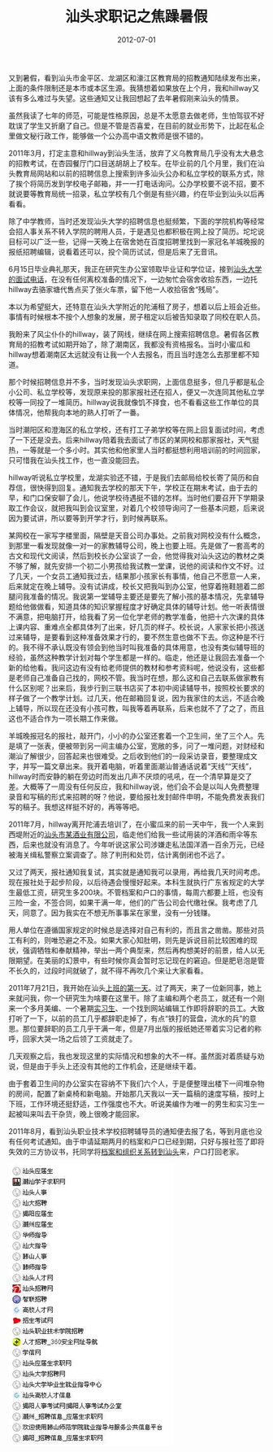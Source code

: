 ﻿---
title: "汕头求职记之焦躁暑假"
date: 2012-07-01
categories: 
  - "essay"
tags: 
  - "工作"
  - "汕头"
---

又到暑假，看到汕头市金平区、龙湖区和濠江区教育局的招教通知陆续发布出来，上面的条件限制还是本市或本区生源。我猜想着如果放在上个月，我和hillway又该有多么难过与失望。这些通知又让我回想起了去年暑假刚来汕头的情景。

虽然我读了七年的师范，可能是性格原因，总是不太愿意去做老师，生怕驾驭不好耽误了学生又折磨了自己。但是不管是否喜爱，在目前的就业形势下，比起在私企里做文秘行政工作，能够做一个公办高中语文教师是很不错的。

2011年3月，打定主意和hillway到汕头生活，放弃了义乌教育局几乎没有太大悬念的招教考试，在杏园餐厅门口目送胡胡上了校车。在毕业前的几个月里，我们在汕头教育局网站和以前的招聘信息上搜索到许多汕头公办和私立学校的联系方式，除了挨个将简历发到学校电子邮箱，并一一打电话询问。公办学校要不说不招，要不就说要等教育局统一招录，私立学校有几个倒是有些兴趣，约在毕业到汕头以后再看看。

除了中学教师，当时还发现汕头大学的招聘信息也挺频繁，下面的学院机构等经常会招人事关系不转入学院的聘用人员，于是遇见也都积极在网上投了简历。坨坨说目标可以广泛一些，记得一天晚上在宿舍她在百度招聘里找到一家冠名羊城晚报的报纸招聘编辑，说看着还可以，投个简历试试，但是后来了无音讯。

6月15日毕业典礼那天，我正在研究生办公室领取毕业证和学位证，接到[汕头大学的面试电话](http://www.jfsay.com/archives/349.html "汕头大学长江设计与艺术学院面试经历")，在没有任何离校准备的情况下，一边匆忙会宿舍收拾东西，一边托hillway去骆家塘代售点买了张火车票，留下他一人收拾宿舍“残局”。

本以为希望挺大，还特意在汕头大学附近的陀浦租了房子，想着以后上班会近些。事情有时候根本不按个人想象的发展，房子租定以后被告知录取了同校在职人员。

我盼来了风尘仆仆的hillway，装了网线，继续在网上搜索招聘信息。暑假各区教育局的招教考试如期开始了，除了潮南区，我都没有资格报名。当时小蜜瓜和hillway想着潮南区太远就没有让我一个人去报名，而且当时连怎么去那里都不知道。

那个时候招聘信息并不多，当时发现汕头求职网，上面信息挺多，但几乎都是私企小公司、私立学校等，发现原来投的那家报社还在招人，便又一次连同其他私立学校等一同投了一堆简历。hillway说我就像饥不择食，也不看看这些工作单位的具体情况，他帮我向本地的熟人打听了一番。

当时潮阳区和澄海区的私立学校，还有打工子弟学校等在网上回复面试时间，考虑了一下还是没去。后来hillway陪着我去面试了市区的某网校和那家报社，天气挺热，一等就是一个多小时。其实他和他家里人当时都挺想利用培训前的时间回家，只可惜我在汕头找工作，也一直没能回去。

hillway听说私立学校里，龙湖实验还不错，于是我们去邮局给校长寄了简历和自荐信，很快得到回复。通知我去学校的那天下午，学校正在期末考试，由于去的早，和门口保安聊了会儿，他说学校待遇挺不错的怎样。当时他们要召开下学期录取工作会议，就把我叫到会议室里，对着几个校领导询问了一些基本问题，后来说因为要试讲，所以要等到开学才行，到时候再联系。

某网校在一家写字楼里面，隔壁是天音公司办事处。之前我对网校没有什么概念，到那里一看发现就像一对一的家教辅导公司，晚上也要上班。先是做了一套高考的古文和现代文阅读，然后到校长办公室谈了一会，他觉得我对汕头这边的教材之类不够了解，就先安排一个初二小男孩给我试教一堂课，说他的阅读和作文不好。过了几天，一个女员工通知我过去，结果那小孩家长有事情，他自己不愿意一人来，后来就定在晚上辅导。没有试讲成，校长又把我叫到办公室，他穿着拖鞋翘着二郎腿问我准备的情况。我说第一堂辅导主要还是要先了解小孩的基本情况，先拿辅导题给他做做看，知道具体的知识掌握程度才好确定具体的辅导计划。他一听表情很不满意，把电脑打开，给我看了另一位化学老师的教学准备，他把十六次课的具体上课内容、重难点全都具体列了出来，好几页的样子。校长说，人家家长把小孩送过来辅导，是要看到这种准备效果才行的，要不然生意也做不下去。你这种是不行的。我不得不承认既没有领会到他当时叫我准备的具体用意，也没有类似辅导班的经验，虽然这种教学计划对每个学生都是一样的。临走，他还是让我回去准备一个新的给他看。我问这边有没有给老师提供的教材和参考资料呢，他说没有，这些都是老师自己准备自己找的，网校不管。我当时在想，那么这和自己去联系做家教有什么区别呢？出来后，我步行到三联书店买了本初中阅读辅导书，按照校长要求的样子做了一个教学计划。过几天，他在邮箱回复说，因为我家住的太远，不适合晚上辅导，所以现在还没有小孩可教，叫我等着再联系，后来也就不了了之了，而且这也不适合作为一项长期工作来做。

羊城晚报冠名的报社，敲开门，小小的办公室还套着一个卫生间，坐了三个人。先是填了一张表，便被带到另一间主编办公室，宽敞的多，问了一堆问题，对财经和潮汕了解很少，回答起来也很难受。之后收到他们的一段采访录音，要整理成文字，并写一篇文章出来。我开着电脑，听着里面潮汕普通话说着“天线”“天线”，hillway时而安静的躺在旁边时而发出几声不厌烦的吼吼，在一个清早算是交了差。大概等了一周没有任何反应，我和hillway说，他们会不会是以叫人免费整理录音和写稿的形式来招聘的呀？他说，要给报社发封邮件申明，不能免费发表我们写的稿子。我想这样挺不好的，再等等吧。

2011年7月，hillway离开陀浦去培训了，在小蜜瓜来的前一天中午，我一个人来到西堤附近的[汕头市某酒业有限公司](http://www.jfsay.com/archives/348.html "某酒业有限公司面试经历")，临走他们给我一些试用装的洋酒和雨伞等东西，后来也就没有消息了。今年听说这家公司涉嫌走私法国洋酒一百余万元，已经被海关缉私警察立案调查了。除了判刑和处罚，估计离倒闭也不远了。

又过了两天，报社通知我复试，其实就是通知我可以录用，再给我几天时间考虑。现在报社处于起步阶段，以后待遇会慢慢好起来。本科生就执行广东省规定的大学生最低工资，研究生多200块。不管档案和户口的事情，每周六都要上班，也没有三险一金，不签合同，如果干满一年，他们的广告公司会代缴社保。我考虑了几天，同意了。因为我实在不想无所事事呆在家里，没有一分钱赚。

用人单位在遵循国家规定的时候总是选择对自己有利的，而且言之凿凿。那些对员工有利的，则唯恐避之不及。如果大家心知肚明，则先是诉说目前比较困难的现状，强调牺牲和奉献精神，举出一两个典型来，然后再构想美好的前景，给人以无限期望。在美丽的幻景中，有些时候你真会暂时忘记现在的窘迫。但是肥皂泡是管不长久的，过段时间就破了，就不得不再吹几个来让大家看看。

2011年7月21日，我开始在汕头[上班的第一天](http://www.jfsay.com/archives/341.html "上班第一天")。过了两天，来了一位新同事，她上来就问我，你一个研究生为啥要在这里干。除了主编和两个老员工，就还有一个刚来一个多月美编、一个暑期[实习生](http://www.jfsay.com/archives/372.html "90后的实习生")、一个找到网站编辑工作即将辞职的员工。大致打听了一下，以前的员工几乎都辞职走掉了，有点“铁打的营盘，流水的兵”的意思。那位要辞职的员工几乎干满一年，但是7月出版的报纸她还带着实习记者的称呼，回家大哭一场之后领了工资就走了。

几天观察之后，我也发现这里的实际情况和想象的大不一样。虽然面对着质疑与劝说，但是由于手头上还没有其他的工作机会，还是继续干着。

由于套着卫生间的办公室实在容纳不下我们六个人，于是便整理出楼下一间堆杂物的房间，配置了新桌椅和新电脑。开始那几天我以一天一篇稿的速度写稿，按时上下班，工作环境还挺舒适，工作强度也不大。听说美编作为唯一的男生和实习生一起被叫来叫去干杂货，晚上很晚才能回家。

2011年8月，看到汕头职业技术学校招聘辅导员的通知便去报了名，等到月底也没有任何考试通知。由于申请延期两月的档案和户口已经到期，只好与报社签了即将失效的三方协议书，托同学将[档案和组织关系转到汕头](http://www.jfsay.com/archives/408.html)来，户口打回老家。

![shantoujob](/images/7454394326_c85c3aff7f_z.jpg)
